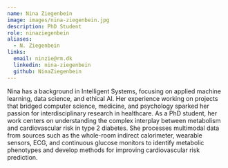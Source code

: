 ```yaml
---
name: Nina Ziegenbein
image: images/nina-ziegenbein.jpg
description: PhD Student
role: ninaziegenbein
aliases:
  - N. Ziegenbein
links:
  email: ninzie@rm.dk
  linkedin: nina-ziegenbein
  github: NinaZiegenbein
---
```


Nina has a background in Intelligent Systems, focusing on applied machine learning, data science, and ethical AI. Her experience working on projects that bridged computer science, medicine, and psychology sparked her passion for interdisciplinary research in healthcare. As a PhD student, her work centers on understanding the complex interplay between metabolism and cardiovascular risk in type 2 diabetes. She processes multimodal data from sources such as the whole-room indirect calorimeter, wearable sensors, ECG, and continuous glucose monitors to identify metabolic phenotypes and develop methods for improving cardiovascular risk prediction.
